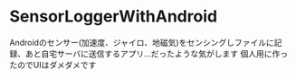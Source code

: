 # SensorLoggerWithAndroid
Androidのセンサー(加速度、ジャイロ、地磁気)をセンシングしファイルに記録、あと自宅サーバに送信するアプリ...だったような気がします
個人用に作ったのでUIはダメダメです
